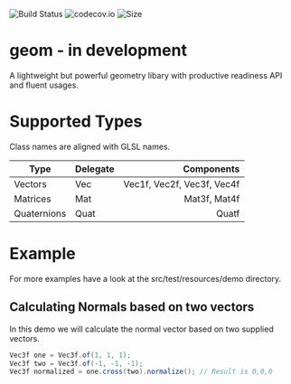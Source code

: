 ![Build Status](https://travis-ci.org/nickscha/geom.svg?branch=master)
![codecov.io](https://codecov.io/github/nickscha/geom/coverage.svg?branch=master)
![Size](https://reposs.herokuapp.com/?path=nickscha/geom)

# geom - in development
A lightweight but powerful geometry libary with productive readiness API and fluent usages.

# Supported Types

Class names are aligned with GLSL names.

| Type          | Delegate | Components                 |
| ------------- | :------- | -------------------------: |
| Vectors       | Vec      | Vec1f, Vec2f, Vec3f, Vec4f |
| Matrices      | Mat      |               Mat3f, Mat4f |
| Quaternions   | Quat     |                      Quatf |



# Example

For more examples have a look at the src/test/resources/demo directory.

## Calculating Normals based on two vectors
In this demo we will calculate the normal vector based on two supplied vectors.
```java
Vec3f one = Vec3f.of(1, 1, 1);
Vec3f two = Vec3f.of(-1, -1, -1);
Vec3f normalized = one.cross(two).normalize(); // Result is 0,0,0
```